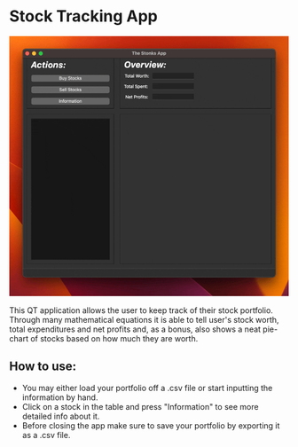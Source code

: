 # Stock Tracking App
![](res/preview.gif)

This QT application allows the user to keep track of their stock portfolio. Through many mathematical equations it is able to tell user's stock worth, total expenditures and net profits and, as a bonus, also shows a neat pie-chart of stocks based on how much they are worth.

## How to use:
- You may either load your portfolio off a .csv file or start inputting the information by hand.
- Click on a stock in the table and press "Information" to see more detailed info about it.
- Before closing the app make sure to save your portfolio by exporting it as a .csv file.

